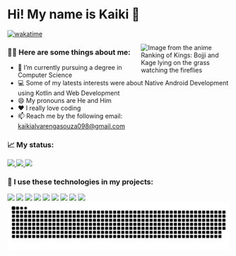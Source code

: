 # Hi! My name is Kaiki 👋
[![wakatime](https://wakatime.com/badge/user/7541ddec-602f-4462-ae51-59f459d6acca.svg)](https://wakatime.com/@7541ddec-602f-4462-ae51-59f459d6acca)

<img  width="40%"  align="right" title="Ranking of Kings" src="https://github.com/Kaiki098/Kaiki098/assets/127666620/09c29762-558b-4f3a-933f-5cb77e739d80" alt="Image from the anime Ranking of Kings: Bojji and Kage lying on the grass watching the fireflies"/>

### 🧑‍💻 Here are some things about me:

- 🔬 I’m currently pursuing a degree in Computer Science
- 💻 Some of my latests interests were about Native Android Development using Kotlin and Web Development
- 😄 My pronouns are He and Him
- ❤️ I really love coding
- 📫 Reach me by the following email: kaikialvarengasouza098@gmail.com


### :chart_with_upwards_trend: My status:
<div align="left">
 <a href="https://github.com/Kaiki098">
  <img loading="lazy" height="180em" src="https://github-readme-stats.vercel.app/api/top-langs/?username=Kaiki098&show_icons=true&theme=dracula&include_all_commits=true&count_private=true" />
  <img loading="lazy" height="180em" src="https://github-readme-stats.vercel.app/api?username=Kaiki098&show_icons=true&theme=dracula&include_all_commits=true&count_private=true"/>
 <a/>
 <a href="https://wakatime.com/@Kaiki098">
  <img loading="lazy" height="180em" src="https://github-readme-stats.vercel.app/api/wakatime?username=Kaiki098&theme=dracula&langs_count=5"/>
 <a/>
</div>

### 📱 I use these technologies in my projects:
<div display="inline-block">
 <img height="45em" src="https://cdn.jsdelivr.net/gh/devicons/devicon@latest/icons/c/c-original.svg" />
 <img height="45em" src="https://cdn.jsdelivr.net/gh/devicons/devicon@latest/icons/androidstudio/androidstudio-original.svg" />        
 <img height="45em" src="https://cdn.jsdelivr.net/gh/devicons/devicon@latest/icons/kotlin/kotlin-original.svg"/>
 <img height="45em" src="https://cdn.jsdelivr.net/gh/devicons/devicon@latest/icons/jetpackcompose/jetpackcompose-original.svg" />
 <img height="45em" src="https://cdn.jsdelivr.net/gh/devicons/devicon@latest/icons/vscode/vscode-original.svg" />
 <img height="45em" src="https://cdn.jsdelivr.net/gh/devicons/devicon@latest/icons/html5/html5-original.svg" /> 
 <img height="45em" src="https://cdn.jsdelivr.net/gh/devicons/devicon@latest/icons/css3/css3-original.svg" />
 <img height="45em" src="https://cdn.jsdelivr.net/gh/devicons/devicon@latest/icons/javascript/javascript-original.svg" />     
 <img height="45em" src="https://cdn.jsdelivr.net/gh/devicons/devicon@latest/icons/python/python-original.svg" />       
</div>

<picture align="center">
  <source media="(prefers-color-scheme: dark)" srcset="https://raw.githubusercontent.com/Kaiki098/Kaiki098/output/github-contribution-grid-snake-dark.svg">
  <source media="(prefers-color-scheme: light)" srcset="https://raw.githubusercontent.com/Kaiki098/Kaiki098/output/github-contribution-grid-snake-dark.svg">
  <img align="center" alt="github contribution grid snake animation" src="https://raw.githubusercontent.com/Kaiki098/Kaiki098/output/github-contribution-grid-snake.svg">
</picture>

